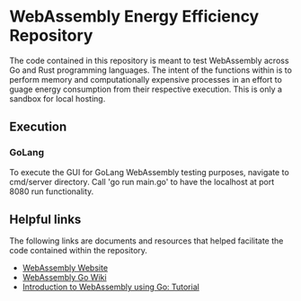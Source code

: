 <h1>WebAssembly Energy Efficiency Repository</h1>
<p>
    The code contained in this repository is meant to test WebAssembly across Go and Rust programming languages.
    The intent of the functions within is to perform memory and computationally expensive processes in an effort
    to guage energy consumption from their respective execution. This is only a sandbox for local hosting.
</p>
<h2>
    Execution
</h2>
<h3>
    GoLang
</h3>
<p>
    To execute the GUI for GoLang WebAssembly testing purposes, navigate to cmd/server directory. Call 'go run main.go' to
    have the localhost at port 8080 run functionality.
</p>
<h2>
    Helpful links
</h2>
<p>
    The following links are documents and resources that helped facilitate the code contained within the repository.
</p>
<ul>
    <li>
        <a href="https://webassembly.org">WebAssembly Website</a>
    </li>
    <li>
        <a href="https://github.com/golang/go/wiki/WebAssembly#getting-started">WebAssembly Go Wiki</a>
    </li>
    <li>
        <a href="https://golangbot.com/webassembly-using-go/">Introduction to WebAssembly using Go: Tutorial</a>
    </li>
</ul>